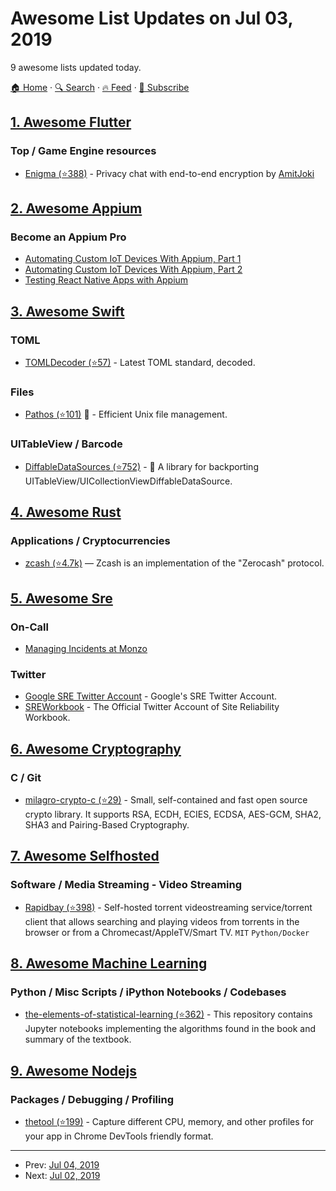 # Awesome List Updates on Jul 03, 2019

9 awesome lists updated today.

[🏠 Home](/README.md) · [🔍 Search](https://test.trackawesomelist.com/search/) · [🔥 Feed](https://test.trackawesomelist.com/feed.xml) · [📮 Subscribe](https://trackawesomelist.us17.list-manage.com/subscribe?u=d2f0117aa829c83a63ec63c2f&id=36a103854c)



## [1. Awesome Flutter](/content/Solido/awesome-flutter/README.md)

### Top / Game Engine resources

*   [Enigma (⭐388)](https://github.com/AmitJoki/Enigma) - Privacy chat with end-to-end encryption by [AmitJoki](https://github.com/AmitJoki)

## [2. Awesome Appium](/content/SrinivasanTarget/awesome-appium/README.md)

### Become an Appium Pro

*   [Automating Custom IoT Devices With Appium, Part 1](https://appiumpro.com/editions/74)
*   [Automating Custom IoT Devices With Appium, Part 2](https://appiumpro.com/editions/75)
*   [Testing React Native Apps with Appium](https://appiumpro.com/editions/76)

## [3. Awesome Swift](/content/matteocrippa/awesome-swift/README.md)

### TOML

*   [TOMLDecoder (⭐57)](https://github.com/dduan/TOMLDecoder) - Latest TOML standard, decoded.

### Files

*   [Pathos (⭐101)](https://github.com/dduan/Pathos) :penguin: - Efficient Unix file management.

### UITableView / Barcode

*   [DiffableDataSources (⭐752)](https://github.com/ra1028/DiffableDataSources) - 💾 A library for backporting UITableView/UICollectionViewDiffableDataSource.

## [4. Awesome Rust](/content/rust-unofficial/awesome-rust/README.md)

### Applications / Cryptocurrencies

*   [zcash (⭐4.7k)](https://github.com/zcash/zcash) — Zcash is an implementation of the "Zerocash" protocol.

## [5. Awesome Sre](/content/dastergon/awesome-sre/README.md)

### On-Call

*   [Managing Incidents at Monzo](https://www.youtube.com/watch?v=ZqwVlsIonIw)

### Twitter

*   [Google SRE Twitter Account](https://twitter.com/googlesre) - Google's SRE Twitter Account.
*   [SREWorkbook](https://twitter.com/SREWorkbook) - The Official Twitter Account of Site Reliability Workbook.

## [6. Awesome Cryptography](/content/sobolevn/awesome-cryptography/README.md)

### C / Git

*   [milagro-crypto-c (⭐29)](https://github.com/apache/incubator-milagro-crypto-c) - Small, self-contained and fast open source crypto library. It supports RSA, ECDH, ECIES, ECDSA, AES-GCM, SHA2, SHA3 and Pairing-Based Cryptography.

## [7. Awesome Selfhosted](/content/awesome-selfhosted/awesome-selfhosted/README.md)

### Software / Media Streaming - Video Streaming

*   [Rapidbay (⭐398)](https://github.com/hauxir/rapidbay/) - Self-hosted torrent videostreaming service/torrent client that allows searching and playing videos from torrents in the browser or from a Chromecast/AppleTV/Smart TV. `MIT` `Python/Docker`

## [8. Awesome Machine Learning](/content/josephmisiti/awesome-machine-learning/README.md)

### Python / Misc Scripts / iPython Notebooks / Codebases

*   [the-elements-of-statistical-learning (⭐362)](https://github.com/maitbayev/the-elements-of-statistical-learning) - This repository contains Jupyter notebooks implementing the algorithms found in the book and summary of the textbook.

## [9. Awesome Nodejs](/content/sindresorhus/awesome-nodejs/README.md)

### Packages / Debugging / Profiling

*   [thetool (⭐199)](https://github.com/sfninja/thetool) - Capture different CPU, memory, and other profiles for your app in Chrome DevTools friendly format.

---

- Prev: [Jul 04, 2019](/content/2019/07/04/README.md)
- Next: [Jul 02, 2019](/content/2019/07/02/README.md)